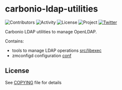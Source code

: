 # carbonio-ldap-utilities

![Contributors](https://img.shields.io/github/contributors/zextras/carbonio-ldap-utilities "Contributors")
![Activity](https://img.shields.io/github/commit-activity/m/zextras/carbonio-ldap-utilities "Activity") ![License](https://img.shields.io/badge/license-AGPL%203-green
"License")
![Project](https://img.shields.io/badge/project-carbonio-informational
"Project")
[![Twitter](https://img.shields.io/twitter/url/https/twitter.com/zextras.svg?style=social&label=Follow%20%40zextras)](https://twitter.com/zextras)

Carbonio LDAP utilities to manage OpenLDAP.

Contains:
- tools to manage LDAP operations [src/libexec](src/libexec)
- zmconfigd configuration [conf](conf)

## License

See [COPYING](COPYING) file for details
